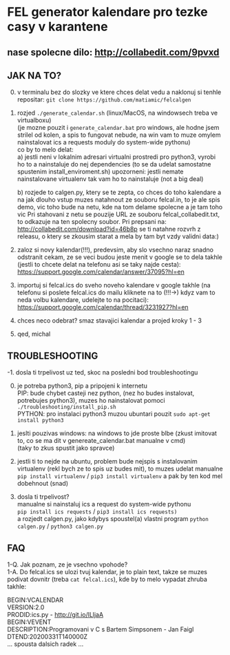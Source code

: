 # FEL generator kalendare pro tezke casy v karantene

## nase spolecne dilo: http://collabedit.com/9pvxd

## JAK NA TO?
0. v terminalu bez do slozky ve ktere chces delat vedu a naklonuj si tenhle repositar: `git clone https://github.com/matiamic/felcalgen`

1. rozjed `./generate_calendar.sh` (linux/MacOS, na windowsech treba ve virtualboxu)   
   (je mozne pouzit i `generate_calendar.bat` pro windows, ale hodne jsem strilel od kolen, a spis to fungovat nebude,
   na win vam to muze omylem nainstalovat ics a requests moduly do system-wide pythonu)  
   co by to melo delat:  
   a) jestli neni v lokalnim adresari virtualni prostredi pro python3, vyrobi ho to a nainstaluje
      do nej dependencies (to se da udelat samostatne spustenim install_enviroment.sh)
      upozorneni: jestli nemate nainstalovane virtualenv tak vam ho to nainstaluje (not a big deal)

   b) rozjede to calgen.py, ktery se te zepta, co chces do toho kalendare a na jak dlouho
      vstup muzes natahnout ze souboru felcal.in, to je ale spis demo, vic toho bude na netu, kde na
      tom delame spolecne a je tam toho vic
      Pri stahovani z netu se pouzije URL ze souboru felcal_collabedit.txt, to odkazuje na ten spolecny soubor.
      Pri prepsani na: http://collabedit.com/download?id=46b8p se ti natahne rozvrh z releasu, o ktery se
      zkousim starat a mela by tam byt vzdy validni data:)

2. zaloz si novy kalendar(!!!), predevsim, aby slo vsechno naraz snadno odstranit cekam, ze se veci budou jeste menit
   v google se to dela takhle (jestli to chcete delat na telefonu asi se taky najde cesta):
   https://support.google.com/calendar/answer/37095?hl=en

3. importuj si felcal.ics do sveho noveho kalendare
   v google takhle (na telefonu si poslete felcal.ics do mailu kliknete na to (!!!->) kdyz vam to neda volbu kalendare, udelejte to na pocitaci):
   https://support.google.com/calendar/thread/3231927?hl=en

4. chces neco odebrat? smaz stavajici kalendar a projed kroky 1 - 3

5. qed, michal

## TROUBLESHOOTING

-1. dosla ti trpelivost uz ted, skoc na posledni bod troubleshootingu

0. je potreba python3, pip a pripojeni k internetu  
   PIP: bude chybet casteji nez python, (nez ho budes instalovat, potrebujes python3), muzes ho nainstalovat pomoci `./troubleshooting/install_pip.sh`  
   PYTHON: pro instalaci python3 muzou ubuntari pouzit `sudo apt-get install python3`
   
1. jeslti pouzivas windows: na windows to jde proste blbe 
   (zkust imitovat to, co se ma dit v genereate_calendar.bat manualne v cmd)  
   (taky to zkus spustit jako spravce)

2. jestli ti to nejde na ubuntu, problem bude nejspis s instalovanim virtualenv (rekl bych ze to spis uz budes mit), 
   to muzes udelat manualne `pip install virtualenv` / `pip3 install virtualenv` a pak by ten kod mel dobehnout (snad)

3. dosla ti trpelivost?  
   manualne si nainstaluj ics a request do system-wide pythonu  
   `pip install ics requests` / `pip3 install ics requests)`  
   a rozjedt calgen.py, jako kdybys spoustel(a) vlastni program `python calgen.py` / `python3 calgen.py`

## FAQ

1-Q. Jak poznam, ze je vsechno vpohode?  
1-A. Do felcal.ics se ulozi tvuj kalendar, je to plain text, takze se muzes podivat dovnitr (treba `cat felcal.ics`), kde by to melo vypadat zhruba takhle:  

BEGIN:VCALENDAR  
VERSION:2.0  
PRODID:ics.py - http://git.io/lLljaA  
BEGIN:VEVENT  
DESCRIPTION:Programovani v C s Bartem Simpsonem - Jan Faigl  
DTEND:20200331T140000Z  
... spousta dalsich radek ...

